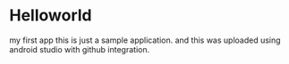 # Helloworld
my first app
this is just a sample application.
and this was uploaded using android studio with github integration.
